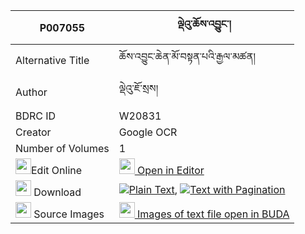 |P007055|ལྡེའུ་ཆོས་འབྱུང་། 
| --- | --- 
|Alternative Title |ཆོས་འབྱུང་ཆེན་མོ་བསྟན་པའི་རྒྱལ་མཚན།
|Author| ལྡེའུ་ཇོ་སྲས།
|BDRC ID | W20831
|Creator | Google OCR
|Number of Volumes| 1
|<img width="25" src="https://img.icons8.com/color/25/000000/edit-property.png">Edit Online| [<img width="25" src="https://avatars.githubusercontent.com/u/45091458?s=200&v=4"> Open in Editor](http://editor.openpecha.org/P007055)
|<img width="25" src="https://img.icons8.com/fluent/48/000000/download-2.png"/>  Download | [![](https://img.icons8.com/color/20/000000/txt.png)Plain Text](https://github.com/Openpecha/P007055/releases/download/v1/de'u_chojung_plain_P007055.zip), [![](https://img.icons8.com/color/20/000000/txt.png)Text with Pagination](https://github.com/Openpecha/P007055/releases/download/v1/de'u_chojung_pages_P007055.zip)
|<img width="25" src="https://img.icons8.com/plasticine/100/000000/pictures-folder.png"/>  Source Images | [<img width="25" src="https://library.bdrc.io/icons/BUDA-small.svg"> Images of text file open in BUDA](https://library.bdrc.io/show/bdr:W20831)